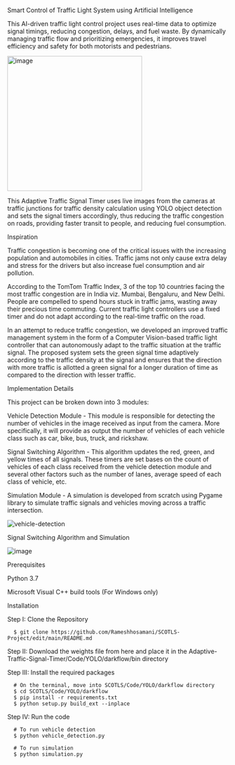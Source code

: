 Smart Control of Traffic Light System using Artificial Intelligence

This AI-driven traffic light control project uses real-time data to optimize signal timings, reducing congestion, delays, and fuel waste. By dynamically managing traffic flow and prioritizing emergencies, it improves travel efficiency and safety for both motorists and pedestrians.

<img width="307" alt="image" src="https://github.com/user-attachments/assets/c8b86752-908c-4e1e-ba2e-53274746db85"/>


This Adaptive Traffic Signal Timer uses live images from the cameras at traffic junctions for traffic density calculation using YOLO object detection and sets the signal timers accordingly, thus reducing the traffic congestion on roads, providing faster transit to people, and reducing fuel consumption.

Inspiration

Traffic congestion is becoming one of the critical issues with the increasing population and automobiles in cities. Traffic jams not only cause extra delay and stress for the drivers but also increase fuel consumption and air pollution.

According to the TomTom Traffic Index, 3 of the top 10 countries facing the most traffic congestion are in India viz. Mumbai, Bengaluru, and New Delhi. People are compelled to spend hours stuck in traffic jams, wasting away their precious time commuting. Current traffic light controllers use a fixed timer and do not adapt according to the real-time traffic on the road.

In an attempt to reduce traffic congestion, we developed an improved traffic management system in the form of a Computer Vision-based traffic light controller that can autonomously adapt to the traffic situation at the traffic signal. The proposed system sets the green signal time adaptively according to the traffic density at the signal and ensures that the direction with more traffic is allotted a green signal for a longer duration of time as compared to the direction with lesser traffic.

Implementation Details

This project can be broken down into 3 modules:

Vehicle Detection Module - This module is responsible for detecting the number of vehicles in the image received as input from the camera. More specifically, it will provide as output the number of vehicles of each vehicle class such as car, bike, bus, truck, and rickshaw.

Signal Switching Algorithm - This algorithm updates the red, green, and yellow times of all signals. These timers are set bases on the count of vehicles of each class received from the vehicle detection module and several other factors such as the number of lanes, average speed of each class of vehicle, etc.

Simulation Module - A simulation is developed from scratch using Pygame library to simulate traffic signals and vehicles moving across a traffic intersection.

![vehicle-detection](https://github.com/user-attachments/assets/60832be9-36b6-4fc9-b338-0be8c9e8cf3a)


Signal Switching Algorithm and Simulation

![image](https://github.com/user-attachments/assets/fae8ebf1-6fda-4bc1-928b-72594ff5ad3b)



Prerequisites

Python 3.7

Microsoft Visual C++ build tools (For Windows only)

Installation

Step I: Clone the Repository

      $ git clone https://github.com/Rameshhosamani/SCOTLS-Project/edit/main/README.md
      
Step II: Download the weights file from here and place it in the Adaptive-Traffic-Signal-Timer/Code/YOLO/darkflow/bin directory

Step III: Install the required packages

      # On the terminal, move into SCOTLS/Code/YOLO/darkflow directory
      $ cd SCOTLS/Code/YOLO/darkflow
      $ pip install -r requirements.txt
      $ python setup.py build_ext --inplace
      
Step IV: Run the code

      # To run vehicle detection
      $ python vehicle_detection.py
      
      # To run simulation
      $ python simulation.py




